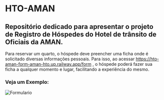 # HTO-AMAN
Repositório dedicado para apresentar o projeto de **Registro de Hóspedes** do **Hotel de trânsito de Oficiais** da AMAN.
-----------------------------------------------------------------------------------------------------------------------
Para reservar um quarto, o hóspede deve preencher uma ficha onde é solicitado diversas informações pessoais.
Para isso, ao acessar https://hto-aman-form-aman-hto.up.railway.app/form , o hóspede poderá fazer sua ficha a qualquer momento e lugar, facilitando a experiência do mesmo.
### Veja um Exemplo:
![Formulario]()
